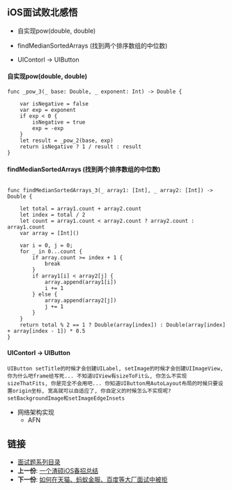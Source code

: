 ## iOS面试败北感悟

- 自实现pow(double, double)

- findMedianSortedArrays (找到两个排序数组的中位数)

- UIContorl -> UIButton

#### 自实现pow(double, double)


```
func _pow_3(_ base: Double, _ exponent: Int) -> Double {

    var isNegative = false
    var exp = exponent
    if exp < 0 {
        isNegative = true
        exp = -exp
    }
    let result = _pow_2(base, exp)
    return isNegative ? 1 / result : result
}

```

#### findMedianSortedArrays (找到两个排序数组的中位数)

```

func findMedianSortedArrays_3(_ array1: [Int], _ array2: [Int]) -> Double {
    
    let total = array1.count + array2.count
    let index = total / 2
    let count = array1.count < array2.count ? array2.count : array1.count
    var array = [Int]()
    
    var i = 0, j = 0;
    for _ in 0...count {
        if array.count >= index + 1 {
            break
        }
        if array1[i] < array2[j] {
            array.append(array1[i])
            i += 1
        } else {
            array.append(array2[j])
            j += 1
        }
    }
    return total % 2 == 1 ? Double(array[index]) : Double(array[index] + array[index - 1]) * 0.5
}

```

#### UIContorl -> UIButton

```
UIButton setTitle的时候才会创建UILabel, setImage的时候才会创建UIImageView, 你为什么吧frame给写死... 不知道UIView有sizeToFit么, 你怎么不实现sizeThatFits, 你是完全不会用吧... 你知道UIButton用AutoLayout布局的时候只要设置origin坐标, 宽高就可以自适应了, 你自定义的时候怎么不实现呢? setBackgroundImage和setImageEdgeInsets
```

- 网络架构实现
	- AFN 

## 链接

- [面试题系列目录](README.md)
- **上一份**: [一个渣硕iOS春招总结](interview-iOS-9-一个渣硕iOS春招总结.md)
- **下一份**: [如何在天猫、蚂蚁金服、百度等大厂面试中被拒](interview-iOS-11-如何在天猫、蚂蚁金服、百度等大厂面试中被拒.md)
